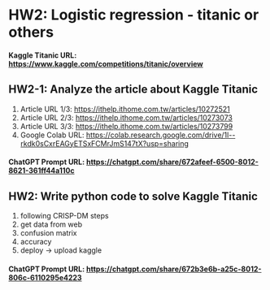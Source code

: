 # HW2: Logistic regression - titanic or others

#### Kaggle Titanic URL: https://www.kaggle.com/competitions/titanic/overview

## HW2-1: Analyze the article about Kaggle Titanic
1. Article URL 1/3: https://ithelp.ithome.com.tw/articles/10272521
2. Article URL 2/3: https://ithelp.ithome.com.tw/articles/10273073
3. Article URL 3/3: https://ithelp.ithome.com.tw/articles/10273799
4. Google Colab URL: https://colab.research.google.com/drive/1l--rkdk0sCxrEAGyETSxFCMrJmS147tX?usp=sharing

#### ChatGPT Prompt URL: https://chatgpt.com/share/672afeef-6500-8012-8621-361ff44a110c


## HW2: Write python code to solve Kaggle Titanic
1. following CRISP-DM steps
2. get data from web
3. confusion matrix
4. accuracy
5. deploy -> upload kaggle

#### ChatGPT Prompt URL: https://chatgpt.com/share/672b3e6b-a25c-8012-806c-6110295e4223
